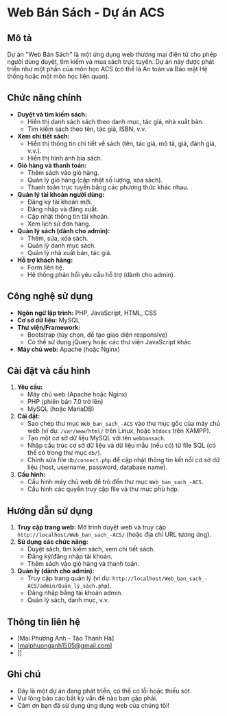 # Web Bán Sách - Dự án ACS

## Mô tả

Dự án "Web Bán Sách" là một ứng dụng web thương mại điện tử cho phép người dùng duyệt, tìm kiếm và mua sách trực tuyến. Dự án này được phát triển như một phần của môn học ACS (có thể là An toàn và Bảo mật Hệ thống hoặc một môn học liên quan).

## Chức năng chính

*   **Duyệt và tìm kiếm sách:**
    *   Hiển thị danh sách sách theo danh mục, tác giả, nhà xuất bản.
    *   Tìm kiếm sách theo tên, tác giả, ISBN, v.v.
*   **Xem chi tiết sách:**
    *   Hiển thị thông tin chi tiết về sách (tên, tác giả, mô tả, giá, đánh giá, v.v.).
    *   Hiển thị hình ảnh bìa sách.
*   **Giỏ hàng và thanh toán:**
    *   Thêm sách vào giỏ hàng.
    *   Quản lý giỏ hàng (cập nhật số lượng, xóa sách).
    *   Thanh toán trực tuyến bằng các phương thức khác nhau.
*   **Quản lý tài khoản người dùng:**
    *   Đăng ký tài khoản mới.
    *   Đăng nhập và đăng xuất.
    *   Cập nhật thông tin tài khoản.
    *   Xem lịch sử đơn hàng.
*   **Quản lý sách (dành cho admin):**
    *   Thêm, sửa, xóa sách.
    *   Quản lý danh mục sách.
    *   Quản lý nhà xuất bản, tác giả.
*   **Hỗ trợ khách hàng:**
    *   Form liên hệ.
    *   Hệ thống phản hồi yêu cầu hỗ trợ (dành cho admin).


## Công nghệ sử dụng

*   **Ngôn ngữ lập trình:** PHP, JavaScript, HTML, CSS
*   **Cơ sở dữ liệu:** MySQL
*   **Thư viện/Framework:**
    *   Bootstrap (tùy chọn, để tạo giao diện responsive)
    *   Có thể sử dụng jQuery hoặc các thư viện JavaScript khác
*   **Máy chủ web:** Apache (hoặc Nginx)

## Cài đặt và cấu hình

1.  **Yêu cầu:**
    *   Máy chủ web (Apache hoặc Nginx)
    *   PHP (phiên bản 7.0 trở lên)
    *   MySQL (hoặc MariaDB)
2.  **Cài đặt:**
    *   Sao chép thư mục `Web_ban_sach_-ACS` vào thư mục gốc của máy chủ web (ví dụ: `/var/www/html/` trên Linux, hoặc `htdocs` trên XAMPP).
    *   Tạo một cơ sở dữ liệu MySQL với tên `webbansach`.
    *   Nhập cấu trúc cơ sở dữ liệu và dữ liệu mẫu (nếu có) từ file SQL (có thể có trong thư mục `db/`).
    *   Chỉnh sửa file `db/connect.php` để cập nhật thông tin kết nối cơ sở dữ liệu (host, username, password, database name).
3.  **Cấu hình:**
    *   Cấu hình máy chủ web để trỏ đến thư mục `Web_ban_sach_-ACS`.
    *   Cấu hình các quyền truy cập file và thư mục phù hợp.

## Hướng dẫn sử dụng

1.  **Truy cập trang web:** Mở trình duyệt web và truy cập `http://localhost/Web_ban_sach_-ACS/` (hoặc địa chỉ URL tương ứng).
2.  **Sử dụng các chức năng:**
    *   Duyệt sách, tìm kiếm sách, xem chi tiết sách.
    *   Đăng ký/đăng nhập tài khoản.
    *   Thêm sách vào giỏ hàng và thanh toán.
3.  **Quản lý (dành cho admin):**
    *   Truy cập trang quản lý (ví dụ: `http://localhost/Web_ban_sach_-ACS/admin/Quản_lý_sách.php`).
    *   Đăng nhập bằng tài khoản admin.
    *   Quản lý sách, danh mục, v.v.

## Thông tin liên hệ

*   [Mai Phương Anh - Tào Thanh Hà]
*   [maiphuonganh1505@gmail.com]
*   []

## Ghi chú

*   Đây là một dự án đang phát triển, có thể có lỗi hoặc thiếu sót.
*   Vui lòng báo cáo bất kỳ vấn đề nào bạn gặp phải.
*   Cảm ơn bạn đã sử dụng ứng dụng web của chúng tôi!

